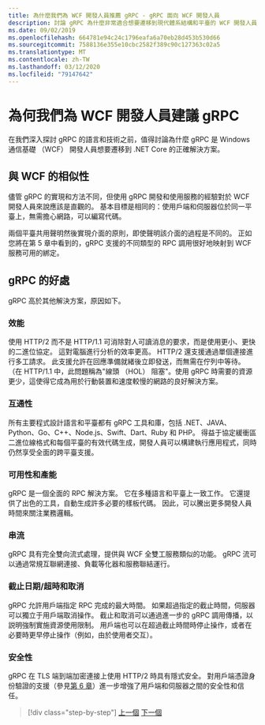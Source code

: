 ```yaml
---
title: 為什麼我們為 WCF 開發人員推薦 gRPC - gRPC 面向 WCF 開發人員
description: 討論 gRPC 為什麼非常適合想要遷移到現代體系結構和平臺的 WCF 開發人員。
ms.date: 09/02/2019
ms.openlocfilehash: 664781e94c24c1796eafa6a70eb28d453b530d66
ms.sourcegitcommit: 7588136e355e10cbc2582f389c90c127363c02a5
ms.translationtype: MT
ms.contentlocale: zh-TW
ms.lasthandoff: 03/12/2020
ms.locfileid: "79147642"
---
```

# <a name="why-we-recommend-grpc-for-wcf-developers"></a>為何我們為 WCF 開發人員建議 gRPC

在我們深入探討 gRPC 的語言和技術之前，值得討論為什麼 gRPC 是 Windows 通信基礎 （WCF） 開發人員想要遷移到 .NET Core 的正確解決方案。

## <a name="similarity-to-wcf"></a>與 WCF 的相似性

儘管 gRPC 的實現和方法不同，但使用 gRPC 開發和使用服務的經驗對於 WCF 開發人員來說應該是直觀的。 基本目標是相同的：使用戶端和伺服器位於同一平臺上，無需擔心網路，可以編寫代碼。

兩個平臺共用聲明然後實現介面的原則，即使聲明該介面的過程是不同的。 正如您將在第 5 章中看到的，gRPC 支援的不同類型的 RPC 調用很好地映射到 WCF 服務可用的綁定。

## <a name="benefits-of-grpc"></a>gRPC 的好處

gRPC 高於其他解決方案，原因如下。

### <a name="performance"></a>效能

使用 HTTP/2 而不是 HTTP/1.1 可消除對人可讀消息的要求，而是使用更小、更快的二進位協定。 這對電腦進行分析的效率更高。 HTTP/2 還支援通過單個連接進行多工請求。 此支援允許在回應準備就緒後立即發送，而無需在佇列中等待。 （在 HTTP/1.1 中，此問題稱為"線頭 （HOL） 阻塞"。使用 gRPC 時需要的資源更少，這使得它成為用於行動裝置和速度較慢的網路的良好解決方案。

### <a name="interoperability"></a>互通性

所有主要程式設計語言和平臺都有 gRPC 工具和庫，包括 .NET、JAVA、Python、Go、C++、Node.js、Swift、Dart、Ruby 和 PHP。 得益于協定緩衝區二進位線格式和每個平臺的有效代碼生成，開發人員可以構建執行應用程式，同時仍然享受全面的跨平臺支援。

### <a name="usability-and-productivity"></a>可用性和產能

gRPC 是一個全面的 RPC 解決方案。 它在多種語言和平臺上一致工作。 它還提供了出色的工具，自動生成許多必要的樣板代碼。 因此，可以騰出更多開發人員時間來關注業務邏輯。

### <a name="streaming"></a>串流

gRPC 具有完全雙向流式處理，提供與 WCF 全雙工服務類似的功能。 gRPC 流可以通過常規互聯網連接、負載等化器和服務聯結運行。

### <a name="deadlinetimeouts-and-cancellation"></a>截止日期/超時和取消

gRPC 允許用戶端指定 RPC 完成的最大時間。 如果超過指定的截止時間，伺服器可以獨立于用戶端取消操作。 截止和取消可以通過進一步的 gRPC 調用傳播，以説明強制實施資源使用限制。 用戶端也可以在超過截止時間時停止操作，或者在必要時更早停止操作（例如，由於使用者交互）。

### <a name="security"></a>安全性

gRPC 在 TLS 端到端加密連接上使用 HTTP/2 時具有隱式安全。 對用戶端憑證身份驗證的支援（參見[第 6 章](security.md)）進一步增強了用戶端和伺服器之間的安全性和信任。

>[!div class="step-by-step"]
>[上一個](network-protocols.md)
>[下一個](protocol-buffers.md)
